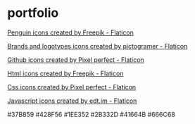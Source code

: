 # portfolio

<a href="https://www.flaticon.com/free-icons/penguin" title="penguin icons">Penguin icons created by Freepik - Flaticon</a>

<a href="https://www.flaticon.com/free-icons/brands-and-logotypes" title="brands and logotypes icons">Brands and logotypes icons created by pictogramer - Flaticon</a>

<a href="https://www.flaticon.com/free-icons/github" title="github icons">Github icons created by Pixel perfect - Flaticon</a>

<a href="https://www.flaticon.com/free-icons/html" title="html icons">Html icons created by Freepik - Flaticon</a>

<a href="https://www.flaticon.com/free-icons/css" title="css icons">Css icons created by Pixel perfect - Flaticon</a>

<a href="https://www.flaticon.com/free-icons/javascript" title="javascript icons">Javascript icons created by edt.im - Flaticon</a>

#37B859
#428F56
#1EE352
#2B332D
#41664B
#666C68

